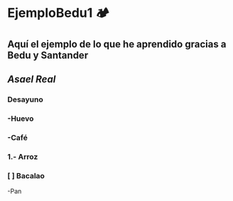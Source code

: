 # EjemploBedu1 🏕️
## Aquí el ejemplo de lo que he aprendido gracias a Bedu y Santander
## *Asael Real*
### Desayuno
### -Huevo
### -Café
### 1.- Arroz
### [ ] Bacalao
-Pan
